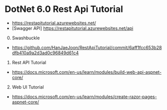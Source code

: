 # DotNet 6.0 Rest Api Tutorial
- https://restapitutorial.azurewebsites.net/
- [Swagger API] https://restapitutorial.azurewebsites.net/api

0. Swashbuckle
- https://github.com/HanJaeJoon/RestApiTutorial/commit/6aff1fcc653b28dfb410a9a2d3ad0c96849d61c4

1. Rest API Tutorial
- https://docs.microsoft.com/en-us/learn/modules/build-web-api-aspnet-core/

2. Web UI Tutorial
- https://docs.microsoft.com/en-us/learn/modules/create-razor-pages-aspnet-core/
